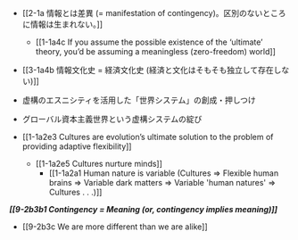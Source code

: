 - [[2-1a 情報とは差異 (= manifestation of contingency)。区別のないところに情報は生まれない。]]
	- [[1-1a4c If you assume the possible existence of the ‘ultimate’ theory, you’d be assuming a meaningless (zero-freedom) world]]

- [[3-1a4b 情報文化史 = 経済文化史 (経済と文化はそもそも独立して存在しない)]]
- 虚構のエスニシティを活用した「世界システム」の創成・押しつけ
- グローバル資本主義世界という虚構システムの綻び

- [[1-1a2e3 Cultures are evolution’s ultimate solution to the problem of providing adaptive flexibility]]
	- [[1-1a2e5 Cultures nurture minds]]
		- [[1-1a2a1 Human nature is variable (Cultures ⇒ Flexible human brains ⇒ Variable dark matters ⇒ Variable 'human natures' ⇒ Cultures . . .)]]

***[[9-2b3b1 Contingency = Meaning (or, contingency implies meaning)]]***
- [[9-2b3c We are more different than we are alike]]
